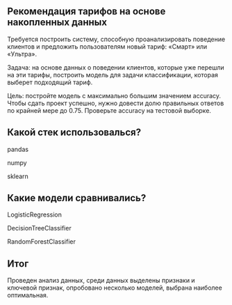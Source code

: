 
## Рекомендация тарифов на основе накопленных данных
Требуется построить систему, способную проанализировать поведение клиентов и предложить пользователям новый тариф: «Смарт» или «Ультра».

Задача: на основе данных о поведении клиентов, которые уже перешли на эти тарифы, построить модель для задачи классификации, которая выберет подходящий тариф.

Цель: постройте модель с максимально большим значением accuracy. Чтобы сдать проект успешно, нужно довести долю правильных ответов по крайней мере до 0.75. Проверьте accuracy на тестовой выборке.
## Какой стек использовалься?
pandas

numpy

sklearn
## Какие модели сравнивались?
LogisticRegression

DecisionTreeClassifier

RandomForestClassifier

## Итог
Проведен анализ данных, среди данных выделены признаки и ключевой признак, опробовано несколько моделей, выбрана наиболее оптимальная.
